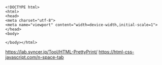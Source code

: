 ```
<!DOCTYPE html>
<html>
<head>
<meta charset="utf-8">
<meta name="viewport" content="width=device-width,initial-scale=1">
</head>
<body>
```
```
</body></html>
```
https://lab.syncer.jp/Tool/HTML-PrettyPrint/
https://html-css-javascript.com/n-space-tab

